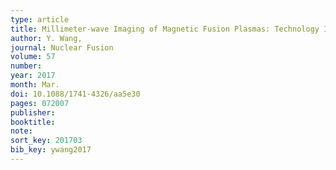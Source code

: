 ```yaml
---
type: article
title: Millimeter-wave Imaging of Magnetic Fusion Plasmas: Technology Innovations Advancing Physics Understanding
author: Y. Wang, 
journal: Nuclear Fusion
volume: 57
number: 
year: 2017
month: Mar.
doi: 10.1088/1741-4326/aa5e30
pages: 072007
publisher:
booktitle:
note: 
sort_key: 201703
bib_key: ywang2017
---
```

